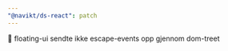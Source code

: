 ```yaml
---
"@navikt/ds-react": patch
---
```


:bug: floating-ui sendte ikke escape-events opp gjennom dom-treet
